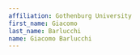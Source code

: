 ```yaml
---
affiliation: Gothenburg University
first_name: Giacomo
last_name: Barlucchi
name: Giacomo Barlucchi
---
```

